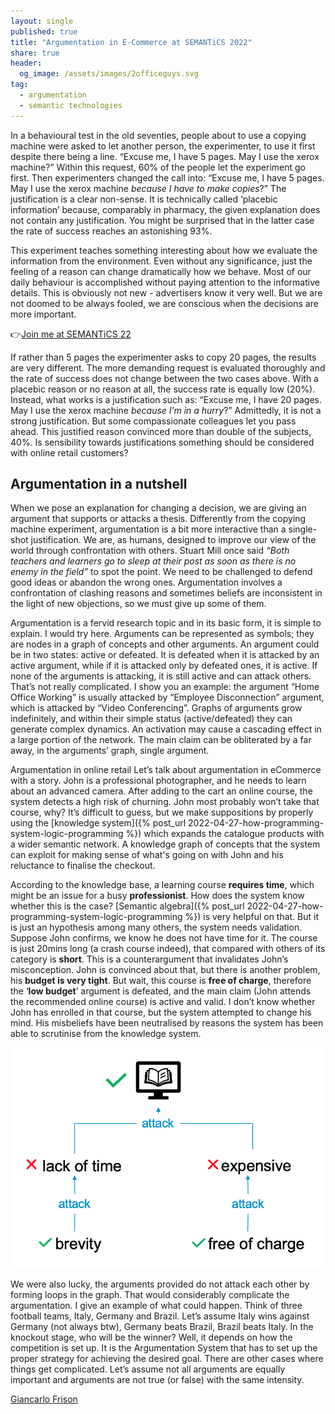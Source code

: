 ```yaml
---
layout: single
published: true
title: "Argumentation in E-Commerce at SEMANTiCS 2022"
share: true
header:
  og_image: /assets/images/2officeguys.svg
tag:
  - argumentation
  - semantic technologies
---
```

In a behavioural test in the old seventies, people about to use a copying machine were asked to let another person, the experimenter, to use it first despite there being a line.
“Excuse me, I have 5 pages. May I use the xerox machine?”
Within this request, 60% of the people let the experiment go first. Then experimenters changed the call into:
“Excuse me, I have 5 pages. May I use the xerox machine *because I have to make copies*?”
The justification is a clear non-sense. It is technically called ‘placebic information’ because, comparably in pharmacy, the given explanation does not contain any justification. You might be surprised that in the latter case the rate of success reaches an astonishing 93%.
 
This experiment teaches something interesting about how we evaluate the information from the environment. Even without any significance, just the feeling of a reason can change dramatically how we behave. Most of our daily behaviour is accomplished without paying attention to the informative details. This is obviously not new - advertisers know it very well. But we are not doomed to be always fooled, we are conscious when the decisions are more important.

👉[Join me at SEMANTiCS 22](https://2022-eu.semantics.cc/socratic-digital-agent-persuasion-ecommerce-knowledge-logic-and-machine-learning)
 
If rather than 5 pages the experimenter asks to copy 20 pages, the results are very different. The more demanding request is evaluated thoroughly and the rate of success does not change between the two cases above. With a placebic reason or no reason at all, the success rate is equally low (20%). Instead, what works is a justification such as:
“Excuse me, I have 20 pages. May I use the xerox machine *because I’m in a hurry*?”
Admittedly, it is not a strong justification. But some compassionate colleagues let you pass ahead. This justified reason convinced more than double of the subjects, 40%. Is sensibility towards justifications something should be considered with online retail customers?
 
## Argumentation in a nutshell
When we pose an explanation for changing a decision, we are giving an argument that supports or attacks a thesis. Differently from the copying machine experiment, argumentation is a bit more interactive than a single-shot justification. We are, as humans, designed to improve our view of the world through confrontation with others. Stuart Mill once said *“Both teachers and learners go to sleep at their post as soon as there is no enemy in the field”* to spot the point. We need to be challenged to defend good ideas or abandon the wrong ones. Argumentation involves a confrontation of clashing reasons and sometimes beliefs are inconsistent in the light of new objections, so we must give up some of them.
 
Argumentation is a fervid research topic and in its basic form, it is simple to explain. I would try here.  Arguments can be represented as symbols; they are nodes in a graph of concepts and other arguments. An argument could be in two states: active or defeated. It is defeated when it is attacked by an active argument, while if it is attacked only by defeated ones, it is active. If none of the arguments is attacking, it is still active and can attack others. That’s not really complicated. I show you an example: the argument “Home Office Working” is usually attacked by “Employee Disconnection” argument, which is attacked by “Video Conferencing”. Graphs of arguments grow indefinitely, and within their simple status (active/defeated) they can generate complex dynamics. An activation may cause a cascading effect in a large portion of the network. The main claim can be obliterated by a far away, in the arguments’ graph, single argument.

Argumentation in online retail 
Let’s talk about argumentation in eCommerce with a story. John is a professional photographer, and he needs to learn about an advanced camera. After adding to the cart an online course, the system detects a high risk of churning. John most probably won’t take that course, why? It’s difficult to guess, but we make suppositions by properly using the [knowledge system]({% post_url 2022-04-27-how-programming-system-logic-programming %}) which expands the catalogue products with a wider semantic network. A knowledge graph of concepts that the system can exploit for making sense of what's going on with John and his reluctance to finalise the checkout.
 
According to the knowledge base, a learning course **requires time**, which might be an issue for a busy **professionist**. How does the system know whether this is the case? [Semantic algebra]({% post_url 2022-04-27-how-programming-system-logic-programming %}) is very helpful on that. But it is just an hypothesis among many others, the system needs validation. Suppose John confirms, we know he does not have time for it. The course is just 20mins long (a crash course indeed), that compared with others of its category is **short**. This is a counterargument that invalidates John’s misconception.
John is convinced about that, but there is another problem, his **budget is very tight**. But wait, this course is **free of charge**, therefore the ‘**low budget**’ argument is defeated, and the main claim (John attends the recommended online course) is active and valid. 
I don’t know whether John has enrolled in that course, but the system attempted to change his mind. His misbeliefs have been neutralised by reasons the system has been able to scrutinise from the knowledge system. 

![Dung-Style argumentation](/assets/images/dung.png)

We were also lucky, the arguments provided do not attack each other by forming loops in the graph. That would considerably complicate the argumentation. I give an example of what could happen. Think of three football teams, Italy, Germany and Brazil. Let’s assume Italy wins against Germany (not always btw), Germany beats Brazil, Brazil beats Italy.  In the knockout stage, who will be the winner? Well, it depends on how the competition is set up. It is the Argumentation System that has to set up the proper strategy for achieving the desired goal. There are other cases where things get complicated. Let’s assume not all arguments are equally important and  arguments are not true (or false) with the same intensity. 

[Giancarlo Frison](https://gfrison.com)
 
 
 
 

